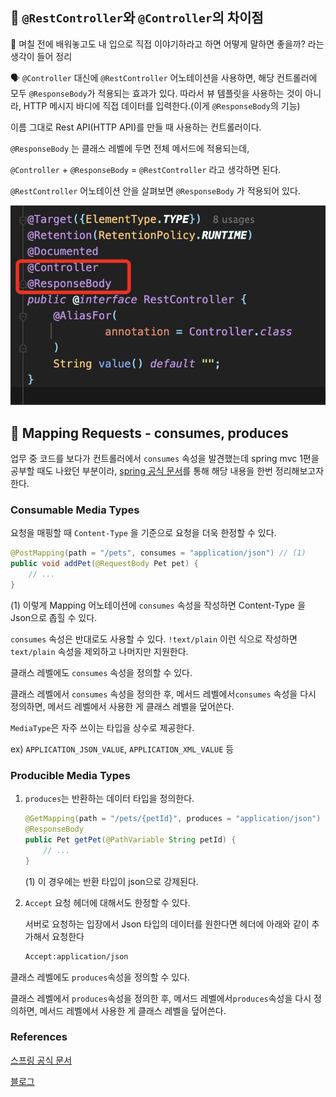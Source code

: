 ## 📎 `@RestController`와 `@Controller`의 차이점

🧠 며칠 전에 배워놓고도 내 입으로 직접 이야기하라고 하면 어떻게 말하면 좋을까? 라는 생각이 들어 정리


🗣️ 
`@Controller` 대신에 `@RestController` 어노테이션을 사용하면, 
해당 컨트롤러에 모두 `@ResponseBody`가 적용되는 효과가 있다. 
따라서 뷰 템플릿을 사용하는 것이 아니라, HTTP 메시지 바디에 직접 데이터를 입력한다.(이게 `@ResponseBody`의 기능) 

이름 그대로 Rest API(HTTP API)를 만들 때 사용하는 컨트롤러이다.

`@ResponseBody` 는 클래스 레벨에 두면 전체 메서드에 적용되는데,

`@Controller` + `@ResponseBody` = `@RestController` 라고 생각하면 된다.

`@RestController` 어노테이션 안을 살펴보면 `@ResponseBody` 가 적용되어 있다.


![@RestController](./images/RestController.png)

## 📎 Mapping Requests - consumes, produces

업무 중 코드를 보다가 컨트롤러에서 `consumes` 속성을 발견했는데 spring mvc 1편을 공부할 때도 나왔던 부분이라, [spring 공식 문서](https://docs.spring.io/spring-framework/reference/web/webmvc/mvc-controller/ann-requestmapping.html#mvc-ann-requestmapping-consumes)를 통해 해당 내용을 한번 정리해보고자 한다.

### Consumable Media Types

요청을 매핑할 때 `Content-Type` 을 기준으로 요청을 더욱 한정할 수 있다.

```java
@PostMapping(path = "/pets", consumes = "application/json") // (1)
public void addPet(@RequestBody Pet pet) {
	// ...
}
```

(1) 이렇게 Mapping 어노테이션에 `consumes` 속성을 작성하면 Content-Type 을 Json으로 좁힐 수 있다.

`consumes` 속성은 반대로도 사용할 수 있다. `!text/plain` 이런 식으로 작성하면 `text/plain` 속성을 제외하고 나머지만 지원한다.

클래스 레벨에도 `consumes` 속성을 정의할 수 있다.

클래스 레벨에서 `consumes` 속성을 정의한 후, 메서드 레벨에서`consumes` 속성을 다시 정의하면, 메서드 레벨에서 사용한 게 클래스 레벨을 덮어쓴다.

`MediaType`은 자주 쓰이는 타입을 상수로 제공한다.

ex) `APPLICATION_JSON_VALUE`, `APPLICATION_XML_VALUE` 등

### Producible Media Types

1. `produces`는 반환하는 데이터 타입을 정의한다.

    ```java
    @GetMapping(path = "/pets/{petId}", produces = "application/json") // (1)
    @ResponseBody
    public Pet getPet(@PathVariable String petId) {
    	// ...
    }
    ```

   (1) 이 경우에는 반환 타입이 json으로 강제된다.

2. `Accept` 요청 헤더에 대해서도 한정할 수 있다.

   서버로 요청하는 입장에서 Json 타입의 데이터를 원한다면 헤더에 아래와 같이 추가해서 요청한다

    ```bash
    Accept:application/json
    ```


클래스 레벨에도 `produces`속성을 정의할 수 있다.

클래스 레벨에서 `produces`속성을 정의한 후, 메서드 레벨에서`produces`속성을 다시 정의하면, 메서드 레벨에서 사용한 게 클래스 레벨을 덮어쓴다.

### References

[스프링 공식 문서](https://docs.spring.io/spring-framework/reference/web/webmvc/mvc-controller/ann-requestmapping.html#mvc-ann-requestmapping-consumes)

[블로그](https://mungto.tistory.com/438)